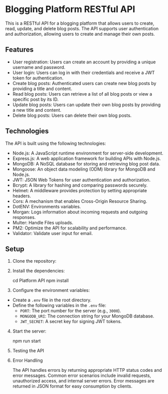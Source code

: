 # Blogging Platform RESTful API

This is a RESTful API for a blogging platform that allows users to create, read, update, and delete blog posts. The API supports user authentication and authorization, allowing users to create and manage their own posts.

## Features

- User registration: Users can create an account by providing a unique username and password.
- User login: Users can log in with their credentials and receive a JWT token for authentication.
- Create blog posts: Authenticated users can create new blog posts by providing a title and content.
- Read blog posts: Users can retrieve a list of all blog posts or view a specific post by its ID.
- Update blog posts: Users can update their own blog posts by providing a new title and content.
- Delete blog posts: Users can delete their own blog posts.

## Technologies

The API is built using the following technologies:

- Node.js: A JavaScript runtime environment for server-side development.
- Express.js: A web application framework for building APIs with Node.js.
- MongoDB: A NoSQL database for storing and retrieving blog post data.
- Mongoose: An object data modeling (ODM) library for MongoDB and Node.js.
- JWT: JSON Web Tokens for user authentication and authorization.
- Bcrypt: A library for hashing and comparing passwords securely.
- Helmet: A middleware provides protection by setting appropriate headers.
- Cors: A mechanism that enables Cross-Origin Resource Sharing.
- DotENV: Environments variables.
- Morgan: Logs information about incoming requests and outgoing responses.
- Multer: Handle Files uploads.
- PM2: Optimize the API for scalability and performance.
- Validator: Validate user input for email.

## Setup

1. Clone the repository:

2. Install the dependencies:

   cd Platform API
   npm install

3. Configure the environment variables:

- Create a `.env` file in the root directory.
- Define the following variables in the `.env` file:
  - `PORT`: The port number for the server (e.g., `3000`).
  - `MONGODB_URI`: The connection string for your MongoDB database.
  - `JWT_SECRET`: A secret key for signing JWT tokens.

4. Start the server:

   npm run start

5. Testing the API

6. Error Handling

   The API handles errors by returning appropriate HTTP status codes and error messages. Common error scenarios include invalid requests, unauthorized access, and internal server errors. Error messages are returned in JSON format for easy consumption by clients.
